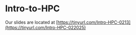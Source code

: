 # Intro-to-HPC

Our slides are located at [https://tinyurl.com/Intro-HPC-0213](https://tinyurl.com/Intro-HPC-022025)
